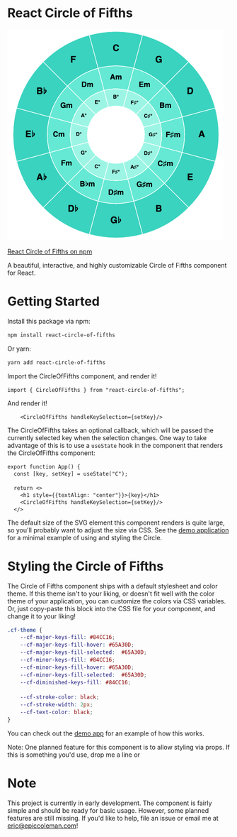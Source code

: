 # React Circle of Fifths

<img src="./cf.png">

[React Circle of Fifths on npm](https://www.npmjs.com/package/react-circle-of-fifths)

A beautiful, interactive, and highly customizable Circle of Fifths component for React.

# Getting Started

Install this package via npm:
``` bash
npm install react-circle-of-fifths
```

Or yarn:
``` bash
yarn add react-circle-of-fifths
```

Import the CircleOfFifths component, and render it!
``` tsx
import { CircleOfFifths } from "react-circle-of-fifths";
```

And render it!
``` tsx
    <CircleOfFifths handleKeySelection={setKey}/>
```


The CircleOfFifths takes an optional callback, which will be passed the currently selected key when the selection changes. One way to take advantage of
this is to use a `useState` hook in the component that renders the CircleOfFifths component:

``` tsx
export function App() {
  const [key, setKey] = useState("C");

  return <>
    <h1 style={{textAlign: "center"}}>{key}</h1>
    <CircleOfFifths handleKeySelection={setKey}/>
  </>
```

The default size of the SVG element this component renders is quite large, so you'll probably want to adjust the size via CSS. See the [demo application](https://github.com/epiccoleman/react-circle-of-fifths/tree/main/src/demo-app/) for a minimal example of using and styling the Circle.


# Styling the Circle of Fifths
The Circle of Fifths component ships with a default stylesheet and color theme. If this theme isn't to your liking, or doesn't fit well with the color theme of your application, you can customize the colors via CSS variables. Or, just copy-paste this block into the CSS file for your component, and change it to your liking!
``` css
.cf-theme {
    --cf-major-keys-fill: #84CC16;
    --cf-major-keys-fill-hover: #65A30D;
    --cf-major-keys-fill-selected:  #65A30D;
    --cf-minor-keys-fill: #84CC16;
    --cf-minor-keys-fill-hover: #65A30D;
    --cf-minor-keys-fill-selected:  #65A30D;
    --cf-diminished-keys-fill: #84CC16;

    --cf-stroke-color: black;
    --cf-stroke-width: 2px;
    --cf-text-color: black;
}
```

You can check out the [demo app](https://github.com/epiccoleman/react-circle-of-fifths/tree/main/src/demo-app/) for an example of how this works.

Note: One planned feature for this component is to allow styling via props. If this is something you'd use, drop me a line or

# Note

This project is currently in early development. The component is fairly simple and should be ready for basic usage. However, some planned features are still missing. If you'd like to help, file an issue or email me at eric@epiccoleman.com!
